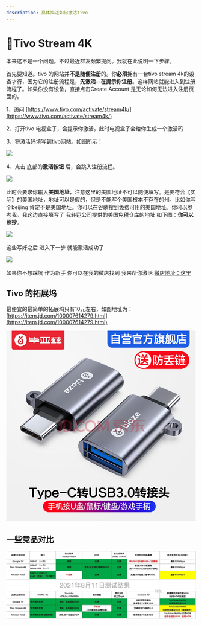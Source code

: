 ```yaml
---
description: 具体描述如何激活tivo
---
```


# 🎈Tivo Stream 4K

本来这不是一个问题。不过最近群友频繁提问。我就在此说明一下步骤。

首先要知道。tivo 的网站并**不是随便注册**的。你**必须**拥有一台tivo stream 4k的设备才行，因为它的注册流程是，**先激活--在提示你注册**。这样网站就能进入到注册流程了。如果你没有设备，直接点击Create Account 是无论如何无法进入注册页面的。

1、访问 [https://www.tivo.com/activate/stream4k/](https://www.tivo.com/activate/stream4k/)  

2、打开tivo 电视盒子，会提示你激活，此时电视盒子会给你生成一个激活码

3、将激活码填写到tivo网站。如图所示：

![](https://pic1.afdiancdn.com/user/dc5b7ad05e2311ea9b9252540025c377/common/fadb0813c1587977255e61c486cd4532_w1114_h737_s78.jpg?imageView2/2/w/1280)

4、点击 底部的**激活按钮** 后，会跳入注册流程。

![](https://pic1.afdiancdn.com/user/dc5b7ad05e2311ea9b9252540025c377/common/2d306d35a20bcdb37309bbbd9d168d0f_w402_h189_s64.jpg?imageView2/2/w/1280)

此时会要求你输入**美国地址**，注意这里的美国地址不可以随便填写。是要符合【实际】的美国地址，地址可以是假的，但是不能写个美国根本不存在的州。比如你写个beijing 肯定不是美国地址。你可以在谷歌搜到免费可用的美国地址。你可以参考我。我这边直接填写了 我转运公司提供的美国免税仓库的地址 如下图：**你可以照抄**。

![](https://pic1.afdiancdn.com/user/dc5b7ad05e2311ea9b9252540025c377/common/a148f28b6db178e38c65389e5f168f9a_w1128_h234_s34.jpg?imageView2/2/w/1280)

这些写好之后 进入下一步 就能激活成功了

![](https://pic1.afdiancdn.com/user/dc5b7ad05e2311ea9b9252540025c377/common/74491e20e25ee4c2de9bf0979e5de2cc_w1080_h2522_s1787.jpg?imageView2/2/w/1280)

 如果你不想踩坑 作为新手 你可以在我的微店找到 我来帮你激活   [微店地址：这里](https://weidian.com/fastorder.html?itemID=4377477438)

##  Tivo 的拓展坞

  最便宜的最简单的拓展坞只有10元左右，如图地址为：[https://item.jd.com/100007614279.html](https://item.jd.com/100007614279.html)

 

![](../.gitbook/assets/image%20%2812%29.png)

## 一些竞品对比

![](../.gitbook/assets/photo_2021-08-11_21-13-20.jpg)

